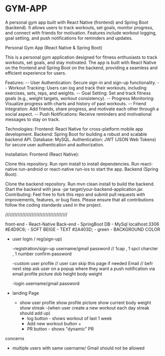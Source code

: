 # GYM-APP
A personal gym app built with React Native (frontend) and Spring Boot (backend). It allows users to track workouts, set goals, monitor progress, and connect with friends for motivation. Features include workout logging, goal setting, and push notifications for reminders and updates.

Personal Gym App (React Native & Spring Boot)

This is a personal gym application designed for fitness enthusiasts to track workouts, set goals, and stay motivated. The app is built with React Native on the frontend and Spring Boot on the backend, providing a seamless and efficient experience for users.

Features:
-- User Authentication: Secure sign-in and sign-up functionality.
-- Workout Tracking: Users can log and track their workouts, including exercises, sets, reps, and weights.
-- Goal Setting: Set and track fitness goals (e.g., weight targets, workout consistency).
-- Progress Monitoring: Visualize progress with charts and history of past workouts.
-- Friend Integration: Add friends, share progress, and motivate each other through a social aspect.
-- Push Notifications: Receive reminders and motivational messages to stay on track.

Technologies:
Frontend: React Native for cross-platform mobile app development.
Backend: Spring Boot for building a robust and scalable backend API.
Database: MySQL.
Authentication: JWT (JSON Web Tokens) for secure user authentication and authorization.


Installation:
Frontend (React Native):

Clone this repository.
Run npm install to install dependencies.
Run react-native run-android or react-native run-ios to start the app.
Backend (Spring Boot):

Clone the backend repository.
Run mvn clean install to build the backend.
Start the backend with java -jar target/your-backend-application.jar.
Contributing:
Feel free to fork this repo and submit pull requests with improvements, features, or bug fixes. Please ensure that all contributions follow the coding standards used in the project.

////////////////////////////////////////

front-end - React-Native
Back-end  - SpringBoot
DB        - MySql localhost:3306
#E4D9C6; - SOFT BEIGE - TEXT
#2A403D; - green - BACKGROUND COLOR

- user
    login / reg(sign-up)
    
    -registration/sign-up
       username/gmail
       password     // 1cap , 1 spcl charcter , 1 number
       confirm password

    -custom user profile // user can skip this page if needed
       Email              // befr next step ask user on a popup where they want                  a push notification via email
       profile picture
       dob
       height
       body weight

    -login
       username/gmail
       password
       
     
     
    
    
- landing Page

     - show user profile
         show profile picture
         show current body weight
         show streak -(when user create a new workout each day streak should add up)
         -  log button - shows workout of last 1 week
         -  Add new workout button  +
         -  PR button - shows "dynamic" PR

     


concerns

- multiple users with same username/ Gmail should not be allowed